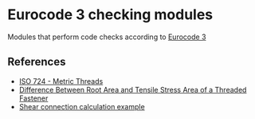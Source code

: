 # Eurocode 3 checking modules
Modules that perform code checks according to [Eurocode 3](https://eurocodes.jrc.ec.europa.eu/showpage.php?id=133)

## References

- [ISO 724 - Metric Threads](https://www.engineeringtoolbox.com/metric-threads-d_777.html)
- [Difference Between Root Area and Tensile Stress Area of a Threaded Fastener](https://www.patriotbolt.com/post/difference-between-root-area-and-tensile-stress-area-of-a-threaded-fastener)
- [Shear connection calculation example](https://www.thestructuralengineer.info/education/professional-examinations-preparation/calculation-examples/calculation-example-shear-bolt-connection-ec3#description)
